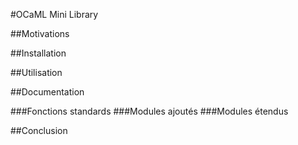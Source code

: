 #OCaML Mini Library

##Motivations

##Installation 

##Utilisation 

##Documentation 

###Fonctions standards
###Modules ajoutés
###Modules étendus

##Conclusion
